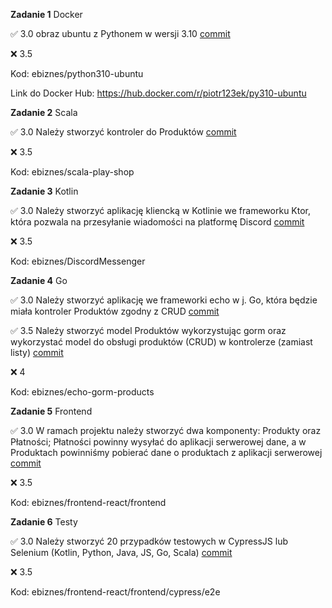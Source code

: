 **Zadanie 1** Docker

:white_check_mark: 3.0 obraz ubuntu z Pythonem w wersji 3.10 [commit](https://github.com/piotradamski1/ebiznes/commit/631874e46942d4c10ecc4b26e909bfdaf00cfc27)

:x: 3.5

Kod: ebiznes/python310-ubuntu

Link do Docker Hub: https://hub.docker.com/r/piotr123ek/py310-ubuntu

**Zadanie 2** Scala

:white_check_mark: 3.0 Należy stworzyć kontroler do Produktów [commit](https://github.com/piotradamski1/ebiznes/commit/631874e46942d4c10ecc4b26e909bfdaf00cfc27)

:x: 3.5

Kod: ebiznes/scala-play-shop

**Zadanie 3** Kotlin

:white_check_mark: 3.0 Należy stworzyć aplikację kliencką w Kotlinie we frameworku Ktor, która pozwala na przesyłanie wiadomości na platformę Discord [commit](https://github.com/piotradamski1/ebiznes/commit/b1984b23acce6627312d15ce363cfb7e1ef05f8f)

:x: 3.5

Kod: ebiznes/DiscordMessenger

**Zadanie 4** Go

:white_check_mark: 3.0 Należy stworzyć aplikację we frameworki echo w j. Go, która będzie miała kontroler Produktów zgodny z CRUD [commit](https://github.com/piotradamski1/ebiznes/commit/81ee984d3af06e73392af9f1c290c4a676858429)

:white_check_mark: 3.5 Należy stworzyć model Produktów wykorzystując gorm oraz wykorzystać model do obsługi produktów (CRUD) w kontrolerze (zamiast listy) [commit](https://github.com/piotradamski1/ebiznes/commit/81ee984d3af06e73392af9f1c290c4a676858429)

:x: 4

Kod: ebiznes/echo-gorm-products

**Zadanie 5** Frontend

:white_check_mark: 3.0 W ramach projektu należy stworzyć dwa komponenty: Produkty oraz Płatności; Płatności powinny wysyłać do aplikacji serwerowej dane, a w Produktach powinniśmy pobierać dane o produktach z aplikacji serwerowej [commit](https://github.com/piotradamski1/ebiznes/commit/8d3d3e3cdd7be8711bae9b2babee3c397b300014)

:x: 3.5

Kod: ebiznes/frontend-react/frontend

**Zadanie 6** Testy

:white_check_mark: 3.0 Należy stworzyć 20 przypadków testowych w CypressJS lub Selenium (Kotlin, Python, Java, JS, Go, Scala) [commit](https://github.com/piotradamski1/ebiznes/commit/af79516bb71666c26e00f41334ebf7cacbd170f7)

:x: 3.5

Kod: ebiznes/frontend-react/frontend/cypress/e2e
